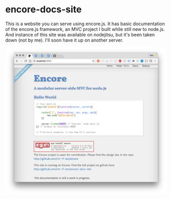 encore-docs-site
================

This is a website you can serve using encore.js. It has basic documentation of the encore.js framework, an MVC project I built while still new to node.js. And instance of this site was available on nodejitsu, but it's been taken down (not by me). I'll soon have it up on another server.

![ScreenShot](encore-screenshot.png)
